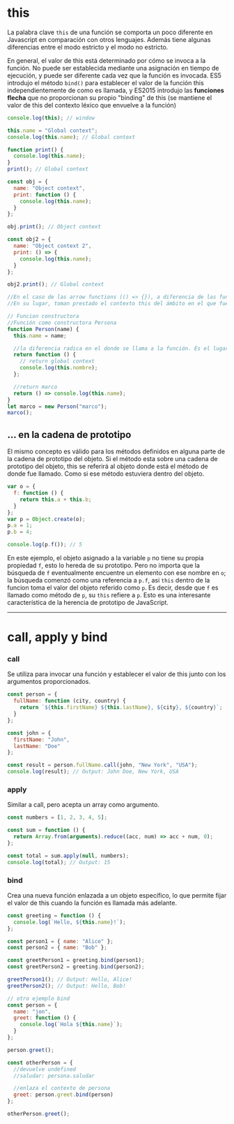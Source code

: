 # this

La palabra clave `this` de una función se comporta un poco diferente en Javascript en comparación con otros lenguajes. Además tiene algunas diferencias entre el modo estricto y el modo no estricto.

En general, el valor de this está determinado por cómo se invoca a la función. No puede ser establecida mediante una asignación en tiempo de ejecución, y puede ser diferente cada vez que la función es invocada. ES5 introdujo el método `bind()` para establecer el valor de la función this independientemente de como es llamada, y ES2015 introdujo las **funciones flecha** que no proporcionan su propio "binding" de this (se mantiene el valor de this del contexto léxico que envuelve a la función)

```javascript
console.log(this); // window

this.name = "Global context";
console.log(this.name); // Global context

function print() {
  console.log(this.name);
}
print(); // Global context

const obj = {
  name: "Object context",
  print: function () {
    console.log(this.name);
  }
};

obj.print(); // Object context

const obj2 = {
  name: "Object context 2",
  print: () => {
    console.log(this.name);
  }
};

obj2.print(); // Global context

//En el caso de las arrow functions (() => {}), a diferencia de las funciones normales, no tienen su propio contexto this.
//En su lugar, toman prestado el contexto this del ámbito en el que fueron creadas (el ámbito léxico).
```

```javascript
// Funcion constructora
//Función como constructora Persona
function Person(name) {
  this.name = name;

  //la diferencia radica en el donde se llama a la función. Es el lugar en donde se hace la instancia
  return function () {
    // return global context
    console.log(this.nombre);
  };

  //return marco
  return () => console.log(this.name);
}
let marco = new Person("marco");
marco();
```

## ... en la cadena de prototipo

El mismo concepto es válido para los métodos definidos en alguna parte de la cadena de prototipo del objeto. Si el método esta sobre una cadena de prototipo del objeto, this se referirá al objeto donde está el método de donde fue llamado. Como si ese método estuviera dentro del objeto.

```javascript
var o = {
  f: function () {
    return this.a + this.b;
  }
};
var p = Object.create(o);
p.a = 1;
p.b = 4;

console.log(p.f()); // 5
```

En este ejemplo, el objeto asignado a la variable `p` no tiene su propia propiedad `f`, esto lo hereda de su prototipo. Pero no importa que la búsqueda de `f` eventualmente encuentre un elemento con ese nombre en `o`; la búsqueda comenzó como una referencia a `p.f`, asi `this` dentro de la funcion toma el valor del objeto referido como `p`. Es decir, desde que `f` es llamado como método de `p`, su `this` refiere a `p`. Esto es una interesante característica de la herencia de prototipo de JavaScript.

---

# call, apply y bind

### call

Se utiliza para invocar una función y establecer el valor de this junto con los argumentos proporcionados.

```javascript
const person = {
  fullName: function (city, country) {
    return `${this.firstName} ${this.lastName}, ${city}, ${country}`;
  }
};

const john = {
  firstName: "John",
  lastName: "Doe"
};

const result = person.fullName.call(john, "New York", "USA");
console.log(result); // Output: John Doe, New York, USA
```

### apply

Similar a call, pero acepta un array como argumento.

```javascript
const numbers = [1, 2, 3, 4, 5];

const sum = function () {
  return Array.from(arguments).reduce((acc, num) => acc + num, 0);
};

const total = sum.apply(null, numbers);
console.log(total); // Output: 15
```

### bind

Crea una nueva función enlazada a un objeto específico, lo que permite fijar el valor de this cuando la función es llamada más adelante.

```javascript
const greeting = function () {
  console.log(`Hello, ${this.name}!`);
};

const person1 = { name: "Alice" };
const person2 = { name: "Bob" };

const greetPerson1 = greeting.bind(person1);
const greetPerson2 = greeting.bind(person2);

greetPerson1(); // Output: Hello, Alice!
greetPerson2(); // Output: Hello, Bob!

// otro ejemplo bind
const person = {
  name: "jon",
  greet: function () {
    console.log(`Hola ${this.name}`);
  }
};

person.greet();

const otherPerson = {
  //devuelve undefined
  //saludar: persona.saludar

  //enlaza el contexto de persona
  greet: person.greet.bind(person)
};

otherPerson.greet();
```
